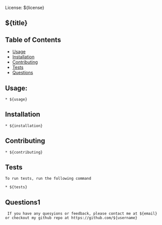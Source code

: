  License: ${license}

## ${title}

## Table of Contents

  * [Usage](#usage)
  * [Installation](#installation)
  * [Contributing](#contributing)
  * [Tests](#tests) 
  * [Questions](#tests) 

## Usage:

    * ${usage}

## Installation

    * ${installation}

## Contributing

    * ${contributing}

## Tests

    To run tests, run the following command

    * ${tests}

## Questions1

     If you have any quesyions or feedback, please contact me at ${email} or checkout my github repo at https://github.com/${username}
